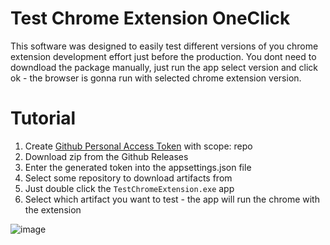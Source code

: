# Test Chrome Extension OneClick

This software was designed to easily test different versions of you chrome extension development effort just before the production. You dont need to downdload the package manually, just run the app select version and click ok - the browser is gonna run with selected chrome extension version.


# Tutorial

1. Create [Github Personal Access Token](https://docs.github.com/en/github/authenticating-to-github/keeping-your-account-and-data-secure/creating-a-personal-access-token) with scope: repo
2. Download zip from the Github Releases
3. Enter the generated token into the appsettings.json file
4. Select some repository to download artifacts from
5. Just double click the `TestChromeExtension.exe` app
6. Select which artifact you want to test - the app will run the chrome with the extension

![image](https://user-images.githubusercontent.com/9840635/216799743-c32a75f0-31b2-4e15-b63e-f2dd505859ef.png)

